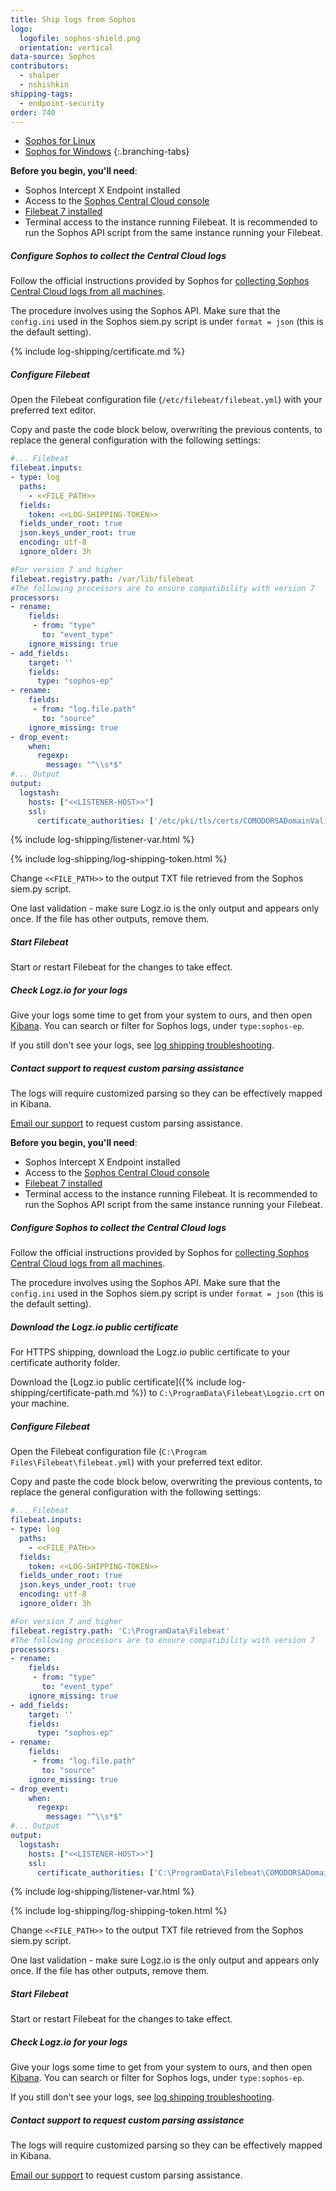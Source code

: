 ```yaml
---
title: Ship logs from Sophos
logo:
  logofile: sophos-shield.png
  orientation: vertical
data-source: Sophos
contributors:
  - shalper
  - nshishkin
shipping-tags:
  - endpoint-security
order: 740
---
```

<!-- tabContainer:start -->
<div class="branching-container">

* [Sophos for Linux](#linux)
* [Sophos for Windows](#windows)
{:.branching-tabs}

<!-- tab:start -->
<div id="linux">

**Before you begin, you'll need**:

* Sophos Intercept X Endpoint installed
* Access to the [Sophos Central Cloud console](https://central.sophos.com/)
* [Filebeat 7 installed](https://www.elastic.co/guide/en/beats/filebeat/current/filebeat-installation.html)
* Terminal access to the instance running Filebeat. It is recommended to run the Sophos API script from the same instance running your Filebeat.



<div class="tasklist">

##### Configure Sophos to collect the Central Cloud logs

Follow the official instructions provided by Sophos for [collecting Sophos Central Cloud logs from all machines](https://support.sophos.com/support/s/article/KB-000036372?language=en_US).

The procedure involves using the Sophos API. Make sure that the `config.ini` used in the Sophos siem.py script is under `format = json` (this is the default setting).

{% include log-shipping/certificate.md %}

##### Configure Filebeat

Open the Filebeat configuration file (`/etc/filebeat/filebeat.yml`) with your preferred text editor.

Copy and paste the code block below, overwriting the previous contents, to replace the general configuration with the following settings:

```yaml
#... Filebeat
filebeat.inputs:
- type: log
  paths:
    - <<FILE_PATH>>
  fields:
    token: <<LOG-SHIPPING-TOKEN>>
  fields_under_root: true
  json.keys_under_root: true
  encoding: utf-8
  ignore_older: 3h

#For version 7 and higher
filebeat.registry.path: /var/lib/filebeat
#The following processors are to ensure compatibility with version 7
processors:
- rename:
    fields:
     - from: "type"
       to: "event_type"
    ignore_missing: true
- add_fields:
    target: ''
    fields:
      type: "sophos-ep"
- rename:
    fields:
     - from: "log.file.path"
       to: "source"
    ignore_missing: true
- drop_event:
    when:
      regexp:
        message: "^\\s*$"
#... Output
output:
  logstash:
    hosts: ["<<LISTENER-HOST>>"]
    ssl:
      certificate_authorities: ['/etc/pki/tls/certs/COMODORSADomainValidationSecureServerCA.crt']
```

{% include log-shipping/listener-var.html %} 

{% include log-shipping/log-shipping-token.html %}

Change `<<FILE_PATH>>` to the output TXT file retrieved from the Sophos siem.py script.


One last validation - make sure Logz.io is the only output and appears only once.
If the file has other outputs, remove them.

##### Start Filebeat

Start or restart Filebeat for the changes to take effect.


##### Check Logz.io for your logs

Give your logs some time to get from your system to ours, and then open [Kibana](https://app.logz.io/#/dashboard/kibana). You can search or filter for Sophos logs, under `type:sophos-ep`.

If you still don't see your logs, see [log shipping troubleshooting]({{site.baseurl}}/user-guide/log-shipping/log-shipping-troubleshooting.html).

##### Contact support to request custom parsing assistance

The logs will require customized parsing so they can be effectively mapped in Kibana.

[Email our support](mailto:help@logz.io?subject=Requesting%20parsing%20assistance%20for%20Sophos%20security%20logs&body=Hi!%20Please%20be%20in%20touch%20with%20further%20instructions%20for%20parsing%20Sophos%20security%20logs.%20Thanks!) to request custom parsing assistance.


</div>

</div>
<!-- tab:end -->


<!-- tab:start -->
<div id="windows">

**Before you begin, you'll need**:

* Sophos Intercept X Endpoint installed
* Access to the [Sophos Central Cloud console](https://central.sophos.com/)
* [Filebeat 7 installed](https://www.elastic.co/guide/en/beats/filebeat/current/filebeat-installation.html)
* Terminal access to the instance running Filebeat. It is recommended to run the Sophos API script from the same instance running your Filebeat.



<div class="tasklist">

##### Configure Sophos to collect the Central Cloud logs

Follow the official instructions provided by Sophos for [collecting Sophos Central Cloud logs from all machines](https://support.sophos.com/support/s/article/KB-000036372?language=en_US).

The procedure involves using the Sophos API. Make sure that the `config.ini` used in the Sophos siem.py script is under `format = json` (this is the default setting).

##### Download the Logz.io public certificate

For HTTPS shipping, download the Logz.io public certificate to your certificate authority folder.

Download the
[Logz.io public certificate]({% include log-shipping/certificate-path.md %})
to `C:\ProgramData\Filebeat\Logzio.crt`
on your machine.


##### Configure Filebeat

Open the Filebeat configuration file (`C:\Program Files\Filebeat\filebeat.yml`) with your preferred text editor.

Copy and paste the code block below, overwriting the previous contents, to replace the general configuration with the following settings:

```yaml
#... Filebeat
filebeat.inputs:
- type: log
  paths:
    - <<FILE_PATH>>
  fields:
    token: <<LOG-SHIPPING-TOKEN>>
  fields_under_root: true
  json.keys_under_root: true
  encoding: utf-8
  ignore_older: 3h

#For version 7 and higher
filebeat.registry.path: 'C:\ProgramData\Filebeat'
#The following processors are to ensure compatibility with version 7
processors:
- rename:
    fields:
     - from: "type"
       to: "event_type"
    ignore_missing: true
- add_fields:
    target: ''
    fields:
      type: "sophos-ep"
- rename:
    fields:
     - from: "log.file.path"
       to: "source"
    ignore_missing: true
- drop_event:
    when:
      regexp:
        message: "^\\s*$"
#... Output
output:
  logstash:
    hosts: ["<<LISTENER-HOST>>"]
    ssl:
      certificate_authorities: ['C:\ProgramData\Filebeat\COMODORSADomainValidationSecureServerCA.crt']
```

{% include log-shipping/listener-var.html %} 

{% include log-shipping/log-shipping-token.html %}

Change `<<FILE_PATH>>` to the output TXT file retrieved from the Sophos siem.py script.


One last validation - make sure Logz.io is the only output and appears only once.
If the file has other outputs, remove them.

##### Start Filebeat

Start or restart Filebeat for the changes to take effect.


##### Check Logz.io for your logs

Give your logs some time to get from your system to ours, and then open [Kibana](https://app.logz.io/#/dashboard/kibana). You can search or filter for Sophos logs, under `type:sophos-ep`.

If you still don't see your logs, see [log shipping troubleshooting]({{site.baseurl}}/user-guide/log-shipping/log-shipping-troubleshooting.html).

##### Contact support to request custom parsing assistance

The logs will require customized parsing so they can be effectively mapped in Kibana.

[Email our support](mailto:help@logz.io?subject=Requesting%20parsing%20assistance%20for%20Sophos%20security%20logs&body=Hi!%20Please%20be%20in%20touch%20with%20further%20instructions%20for%20parsing%20Sophos%20security%20logs.%20Thanks!) to request custom parsing assistance.


</div>

</div>
<!-- tab:end -->

</div>
<!-- tabContainer:end -->
